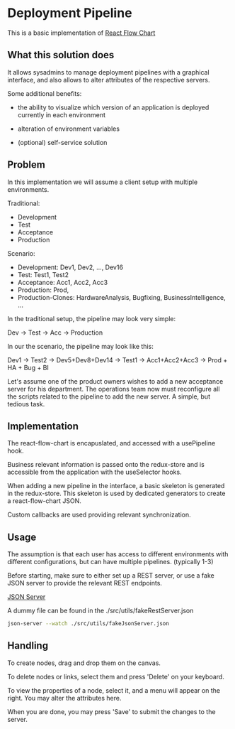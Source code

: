 # Deployment Pipeline

This is a basic implementation of [React Flow Chart](https://github.com/MrBlenny/react-flow-chart)

## What this solution does

It allows sysadmins to manage deployment pipelines with a graphical interface, and also allows to alter attributes of the respective servers.

Some additional benefits:

- the ability to visualize which version of an application is deployed currently in each environment

- alteration of environment variables

- (optional) self-service solution

## Problem

In this implementation we will assume a client setup with multiple environments.

Traditional:

- Development
- Test
- Acceptance
- Production

Scenario:

- Development: Dev1, Dev2, ..., Dev16
- Test: Test1, Test2
- Acceptance: Acc1, Acc2, Acc3
- Production: Prod,
- Production-Clones: HardwareAnalysis, Bugfixing, BusinessIntelligence, ...

In the traditional setup, the pipeline may look very simple:

Dev -> Test -> Acc -> Production

In our the scenario, the pipeline may look like this:

Dev1 -> Test2 -> Dev5+Dev8+Dev14 -> Test1 -> Acc1+Acc2+Acc3 -> Prod + HA + Bug + BI

Let's assume one of the product owners wishes to add a new acceptance server for his department. The operations team now must reconfigure all the scripts related to the pipeline to add the new server. A simple, but tedious task.

## Implementation

The react-flow-chart is encapuslated, and accessed with a usePipeline hook.

Business relevant information is passed onto the redux-store and is accessible from the application with the useSelector hooks.

When adding a new pipeline in the interface, a basic skeleton is generated in the redux-store. This skeleton is used by dedicated generators to create a react-flow-chart JSON.

Custom callbacks are used providing relevant synchronization.

## Usage

The assumption is that each user has access to different environments with different configurations, but can have multiple pipelines. (typically 1-3)

Before starting, make sure to either set up a REST server, or use a fake JSON server to provide the relevant REST endpoints.

[JSON Server](https://github.com/typicode/json-server)

A dummy file can be found in the ./src/utils/fakeRestServer.json

```bash
json-server --watch ./src/utils/fakeJsonServer.json
```

## Handling

To create nodes, drag and drop them on the canvas.

To delete nodes or links, select them and press 'Delete' on your keyboard.

To view the properties of a node, select it, and a menu will appear on the right. You may alter the attributes here.

When you are done, you may press 'Save' to submit the changes to the server.
